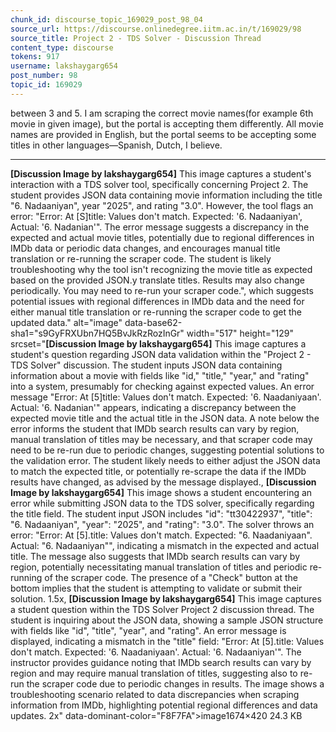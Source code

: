 ```yaml
---
chunk_id: discourse_topic_169029_post_98_04
source_url: https://discourse.onlinedegree.iitm.ac.in/t/169029/98
source_title: Project 2 - TDS Solver - Discussion Thread
content_type: discourse
tokens: 917
username: lakshaygarg654
post_number: 98
topic_id: 169029
---
```


 between 3 and 5. I am scraping the correct movie names(for example 6th movie in given image), but the portal is accepting them differently. All movie names are provided in English, but the portal seems to be accepting some titles in other languages—Spanish, Dutch, I believe.

---

**[Discussion Image by lakshaygarg654]** This image captures a student's interaction with a TDS solver tool, specifically concerning Project 2. The student provides JSON data containing movie information including the title "6. Nadaaniyan", year "2025", and rating "3.0". However, the tool flags an error: "Error: At [S]title: Values don't match. Expected: '6. Nadaaniyan', Actual: '6. Nadanian'". The error message suggests a discrepancy in the expected and actual movie titles, potentially due to regional differences in IMDb data or periodic data changes, and encourages manual title translation or re-running the scraper code. The student is likely troubleshooting why the tool isn't recognizing the movie title as expected based on the provided JSON.y translate titles. Results may also change periodically. You may need to re-run your scraper code.", which suggests potential issues with regional differences in IMDb data and the need for either manual title translation or re-running the scraper code to get the updated data." alt="image" data-base62-sha1="s9GyFRXUbn7HQ5BvJkRzRozInGr" width="517" height="129" srcset="**[Discussion Image by lakshaygarg654]** This image captures a student's question regarding JSON data validation within the "Project 2 - TDS Solver" discussion. The student inputs JSON data containing information about a movie with fields like "id," "title," "year," and "rating" into a system, presumably for checking against expected values. An error message "Error: At [5]title: Values don't match. Expected: '6. Naadaniyaan'. Actual: '6. Nadanian'" appears, indicating a discrepancy between the expected movie title and the actual title in the JSON data. A note below the error informs the student that IMDb search results can vary by region, manual translation of titles may be necessary, and that scraper code may need to be re-run due to periodic changes, suggesting potential solutions to the validation error. The student likely needs to either adjust the JSON data to match the expected title, or potentially re-scrape the data if the IMDb results have changed, as advised by the message displayed., **[Discussion Image by lakshaygarg654]** This image shows a student encountering an error while submitting JSON data to the TDS solver, specifically regarding the title field. The student input JSON includes "id": "tt30422937", "title": "6. Nadaaniyan", "year": "2025", and "rating": "3.0". The solver throws an error: "Error: At [5].title: Values don't match. Expected: "6. Naadaniyaan". Actual: "6. Nadaaniyan"", indicating a mismatch in the expected and actual title. The message also suggests that IMDb search results can vary by region, potentially necessitating manual translation of titles and periodic re-running of the scraper code. The presence of a "Check" button at the bottom implies that the student is attempting to validate or submit their solution. 1.5x, **[Discussion Image by lakshaygarg654]** This image captures a student question within the TDS Solver Project 2 discussion thread. The student is inquiring about the JSON data, showing a sample JSON structure with fields like "id", "title", "year", and "rating". An error message is displayed, indicating a mismatch in the "title" field: "Error: At [5].title: Values don't match. Expected: '6. Naadaniyaan'. Actual: '6. Nadaaniyan'". The instructor provides guidance noting that IMDb search results can vary by region and may require manual translation of titles, suggesting also to re-run the scraper code due to periodic changes in results. The image shows a troubleshooting scenario related to data discrepancies when scraping information from IMDb, highlighting potential regional differences and data updates. 2x" data-dominant-color="F8F7FA">image1674×420 24.3 KB
